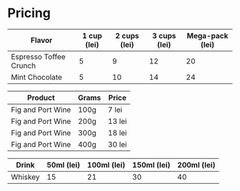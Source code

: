 # Pricing

| Flavor                 | 1 cup (lei) | 2 cups (lei) | 3 cups (lei) | Mega-pack (lei) |
| ---------------------- | ----------- | ------------ | ------------ | --------------- |
| Espresso Toffee Crunch | 5           | 9            | 12           | 20              |
| Mint Chocolate         | 5           | 10           | 14           | 24              |



| Product | Grams | Price |
|---------|-------|-------|
| Fig and Port Wine | 100g | 7 lei |
| Fig and Port Wine | 200g | 13 lei |
| Fig and Port Wine | 300g | 18 lei |
| Fig and Port Wine | 400g | 30 lei |

| Drink                 | 50ml (lei)  | 100ml (lei)  | 150ml (lei)  | 200ml (lei)     |
| ----------------------| ----------- | ------------ | ------------ | --------------- |
| Whiskey               | 15           | 21            | 30         | 40              |